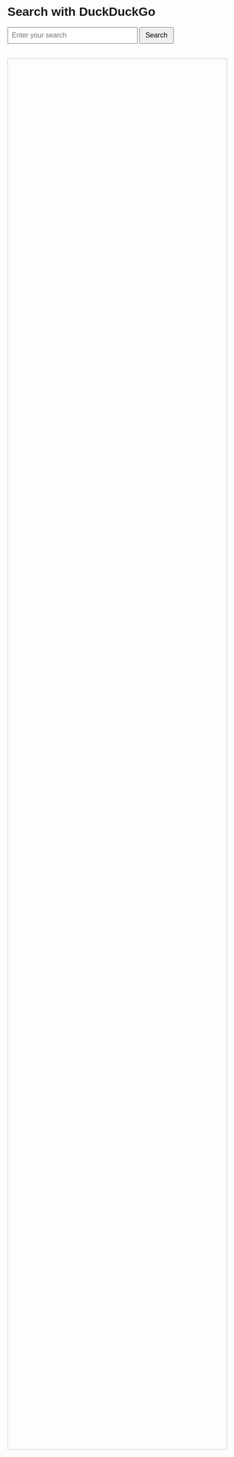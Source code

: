 <!DOCTYPE html>
<html lang="en">
<head>
<meta charset="UTF-8" />
<meta name="viewport" content="width=device-width, initial-scale=1" />
<title>Simple Search Proxy</title>
<style>
  body { font-family: Arial, sans-serif; margin: 20px; }
  input[type="text"] { width: 300px; padding: 8px; font-size: 16px; }
  button { padding: 8px 12px; font-size: 16px; }
  iframe { width: 100%; height: 80vh; margin-top: 20px; border: 1px solid #ccc; }
</style>
</head>
<body>
<h1>Search with DuckDuckGo</h1>

<form id="searchForm">
  <input type="text" id="query" placeholder="Enter your search" required />
  <button type="submit">Search</button>
</form>

<iframe id="resultFrame" src="" sandbox="allow-same-origin allow-scripts allow-forms"></iframe>

<script>
  const form = document.getElementById('searchForm');
  const iframe = document.getElementById('resultFrame');
  form.addEventListener('submit', e => {
    e.preventDefault();
    const q = document.getElementById('query').value.trim();
    if (!q) return;
    // Construct DuckDuckGo search URL
    const searchUrl = 'https://duckduckgo.com/?q=' + encodeURIComponent(q);
    iframe.src = searchUrl;
  });
</script>
</body>
</html>
